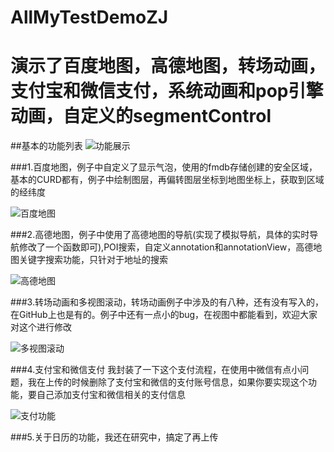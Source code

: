 # AllMyTestDemoZJ
演示了百度地图，高德地图，转场动画，支付宝和微信支付，系统动画和pop引擎动画，自定义的segmentControl
========
##基本的功能列表
![功能展示](https://github.com/zhangjiang1203/AllMyTestDemoZJ/blob/master/Recourses/content.PNG "功能展示")


###1.百度地图，例子中自定义了显示气泡，使用的fmdb存储创建的安全区域，基本的CURD都有，例子中绘制图层，再偏转图层坐标到地图坐标上，获取到区域的经纬度
  
![百度地图](https://github.com/zhangjiang1203/AllMyTestDemoZJ/blob/master/Recourses/%E7%99%BE%E5%BA%A6%E5%9C%B0%E5%9B%BE.gif "百度地图功能展示")


###2.高德地图，例子中使用了高德地图的导航(实现了模拟导航，具体的实时导航修改了一个函数即可),POI搜索，自定义annotation和annotationView，高德地图关键字搜索功能，只针对于地址的搜索
  
![高德地图](https://github.com/zhangjiang1203/AllMyTestDemoZJ/blob/master/Recourses/%E9%AB%98%E5%BE%B7%E5%9C%B0%E5%9B%BE.gif "高德地图功能展示")


###3.转场动画和多视图滚动，转场动画例子中涉及的有八种，还有没有写入的，在GitHub上也是有的。例子中还有一点小的bug，在视图中都能看到，欢迎大家对这个进行修改
  
![多视图滚动](https://github.com/zhangjiang1203/AllMyTestDemoZJ/blob/master/Recourses/%E5%A4%9A%E8%A7%86%E5%9B%BE%E6%BB%9A%E5%8A%A8.gif "多视图滚动功能")


###4.支付宝和微信支付 我封装了一下这个支付流程，在使用中微信有点小问题，我在上传的时候删除了支付宝和微信的支付账号信息，如果你要实现这个功能，要自己添加支付宝和微信相关的支付信息
  
![支付功能](https://github.com/zhangjiang1203/AllMyTestDemoZJ/blob/master/Recourses/%E6%94%AF%E4%BB%98%E6%96%B9%E5%BC%8F.gif "支付功能")


###5.关于日历的功能，我还在研究中，搞定了再上传

